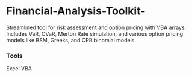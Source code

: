 # Financial-Analysis-Toolkit-
Streamlined tool for risk assessment and option pricing with VBA arrays. Includes VaR, CVaR, Merton Rate simulation, and various option pricing models like BSM, Greeks, and CRR binomial models.

### Tools
Excel VBA
